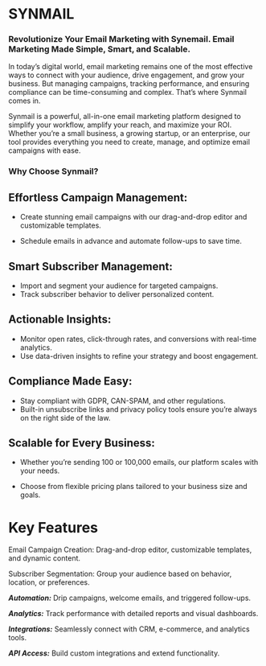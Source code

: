 # SYNMAIL 
### Revolutionize Your Email Marketing with Synemail. Email Marketing Made Simple, Smart, and Scalable.
In today’s digital world, email marketing remains one of the most effective ways to connect with your audience, drive engagement, and grow your business. But managing campaigns, tracking performance, and ensuring compliance can be time-consuming and complex. That’s where Synmail comes in.

Synmail is a powerful, all-in-one email marketing platform designed to simplify your workflow, amplify your reach, and maximize your ROI. Whether you’re a small business, a growing startup, or an enterprise, our tool provides everything you need to create, manage, and optimize email campaigns with ease.

### Why Choose Synmail?
**Effortless Campaign Management:**
---
- Create stunning email campaigns with our drag-and-drop editor and customizable templates.

- Schedule emails in advance and automate follow-ups to save time.

**Smart Subscriber Management:**
---
- Import and segment your audience for targeted campaigns.
- Track subscriber behavior to deliver personalized content.

Actionable Insights:
---
- Monitor open rates, click-through rates, and conversions with real-time analytics.
- Use data-driven insights to refine your strategy and boost engagement.

Compliance Made Easy:
---
- Stay compliant with GDPR, CAN-SPAM, and other regulations.
- Built-in unsubscribe links and privacy policy tools ensure you’re always on the right side of the law.

Scalable for Every Business:
---

- Whether you’re sending 100 or 100,000 emails, our platform scales with your needs.

- Choose from flexible pricing plans tailored to your business size and goals.

# Key Features

Email Campaign Creation: Drag-and-drop editor, customizable templates, and dynamic content.

Subscriber Segmentation: Group your audience based on behavior, location, or preferences.

***Automation:*** Drip campaigns, welcome emails, and triggered follow-ups.

***Analytics:*** Track performance with detailed reports and visual dashboards.

***Integrations:*** Seamlessly connect with CRM, e-commerce, and analytics tools.

***API Access:*** Build custom integrations and extend functionality.
